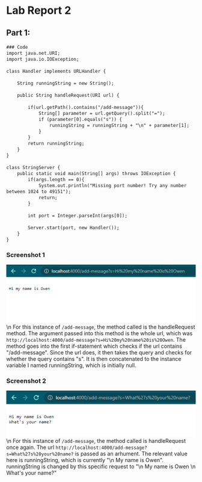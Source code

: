 # **Lab Report 2**

## Part 1: 

```
### Code
import java.net.URI;
import java.io.IOException;

class Handler implements URLHandler {

    String runningString = new String();
    
    public String handleRequest(URI url) {
        
        if(url.getPath().contains("/add-message")){
            String[] parameter = url.getQuery().split("=");
            if (parameter[0].equals("s")) {
                runningString = runningString + "\n" + parameter[1];
            }
        }
        return runningString;
    }
}

class StringServer {
    public static void main(String[] args) throws IOException {
        if(args.length == 0){
            System.out.println("Missing port number! Try any number between 1024 to 49151");
            return;
        }

        int port = Integer.parseInt(args[0]);

        Server.start(port, new Handler());
    }
}
```
### Screenshot 1
![Screenshot1](LabReport2SC2.png)
\n For this instance of `/add-message`, the method called is the handleRequest method. The argument passed into this method is the whole url, which was `http://localhost:4000/add-message?s=Hi%20my%20name%20is%20Owen`. The method goes into the first if-statement which checks if the url contains "/add-message". Since the url does, it then takes the query and checks for whether the query contains "s". It is then concatenated to the instance variable I named runningString, which is initially null.
### Screenshot 2
![Screenshot2](LabReport2SC3.png)
\n For this instance of `/add-message`, the method called is handleRequest once again. The url `http://localhost:4000/add-message?s=What%27s%20your%20name?` is passed as an arhument. The relevant value here is runningString, which is currently "\n My name is Owen". runningString is changed by this specific request to "\n My name is Owen \n What's your name?"
